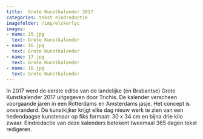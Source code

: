 ```yaml
---
title:  Grote Kunstkalender 2017
categories: tekst eindredactie
imagefolder: /img/elckerlyc
images:
- name: 15.jpg
  text: Grote Kunstkalender
- name: 16.jpg
  text: Grote Kunstkalender
- name: 17.jpg
  text: Grote Kunstkalender
- name: 18.jpg
  text: Grote Kunstkalender  
---
```

In 2017 werd de eerste editie van de landelijke (én Brabantse) Grote Kunstkalender 2017 uitgegeven door Trichis. De kalender verscheen voorgaande jaren in een Rotterdams en Amsterdams jasje. Het concept is onveranderd. De kunstkijker krijgt elke dag nieuw werk te zien van een hedendaagse kunstenaar op fiks formaat: 30 x 34 cm en bijna drie kilo zwaar. Eindredactie van deze kalenders betekent tweemaal 365 dagen tekst redigeren.
